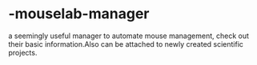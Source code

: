 # -mouselab-manager
a seemingly useful manager to automate mouse management, check out their basic information.Also can be attached to newly created scientific projects.
